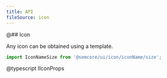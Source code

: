 ```yaml
---
title: API
fileSource: icon
---
```


@## Icon

Any icon can be obtained using a template.

```js
import IconNameSize from '@semcore/ui/icon/iconName/size';
```

@typescript IIconProps
